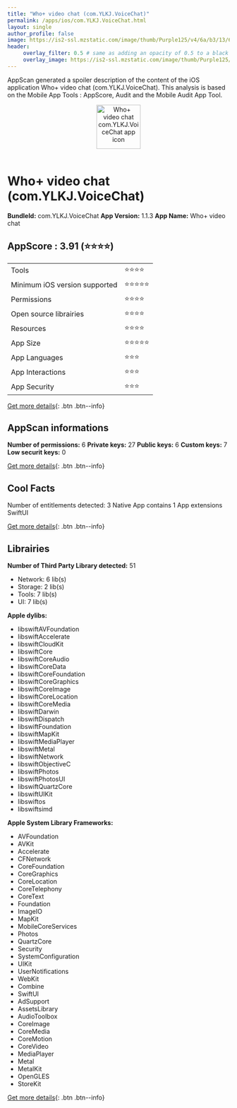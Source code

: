 ```yaml
---
title: "Who+ video chat (com.YLKJ.VoiceChat)"
permalink: /apps/ios/com.YLKJ.VoiceChat.html
layout: single
author_profile: false
image: https://is2-ssl.mzstatic.com/image/thumb/Purple125/v4/6a/b3/13/6ab3133d-bc1a-6dcc-b5b4-472b90e026d6/AppIcon-0-0-1x_U007emarketing-0-0-0-5-0-0-sRGB-0-0-0-GLES2_U002c0-512MB-85-220-0-0.png/512x512bb.jpg
header: 
     overlay_filter: 0.5 # same as adding an opacity of 0.5 to a black background
     overlay_image: https://is2-ssl.mzstatic.com/image/thumb/Purple125/v4/6a/b3/13/6ab3133d-bc1a-6dcc-b5b4-472b90e026d6/AppIcon-0-0-1x_U007emarketing-0-0-0-5-0-0-sRGB-0-0-0-GLES2_U002c0-512MB-85-220-0-0.png/512x512bb.jpg
---
```

AppScan generated a spoiler description of the content of the iOS application Who+ video chat (com.YLKJ.VoiceChat). This analysis is based on the Mobile App Tools : AppScore, Audit and the Mobile Audit App Tool.

  
  
<div style="text-align: center;"><img src="https://is2-ssl.mzstatic.com/image/thumb/Purple125/v4/6a/b3/13/6ab3133d-bc1a-6dcc-b5b4-472b90e026d6/AppIcon-0-0-1x_U007emarketing-0-0-0-5-0-0-sRGB-0-0-0-GLES2_U002c0-512MB-85-220-0-0.png/512x512bb.jpg" width="100" height="100" alt="Who+ video chat com.YLKJ.VoiceChat app icon"></div></br>
  
# Who+ video chat (com.YLKJ.VoiceChat)

**BundleId:** com.YLKJ.VoiceChat
**App Version:** 1.1.3
**App Name:** Who+ video chat


## AppScore : 3.91 (⭐️⭐️⭐️⭐️) 

<table>
<tr><td> Tools </td><td> ⭐️⭐️⭐️⭐️ </td></tr>
<tr><td> Minimum iOS version supported </td><td> ⭐️⭐️⭐️⭐️⭐️ </td></tr>
<tr><td> Permissions </td><td> ⭐️⭐️⭐️⭐️ </td></tr>
<tr><td> Open source librairies </td><td> ⭐️⭐️⭐️⭐️ </td></tr>
<tr><td> Resources </td><td> ⭐️⭐️⭐️⭐️ </td></tr>
<tr><td> App Size </td><td> ⭐️⭐️⭐️⭐️⭐️ </td></tr>
<tr><td> App Languages </td><td> ⭐️⭐️⭐️ </td></tr>
<tr><td> App Interactions </td><td> ⭐️⭐️⭐️ </td></tr>
<tr><td> App Security </td><td> ⭐️⭐️⭐️ </td></tr>
</table>

[Get more details](/pricing.html){: .btn .btn--info}  
  
## AppScan informations 

**Number of permissions:** 6
**Private keys:** 27
**Public keys:** 6
**Custom keys:** 7
**Low securit keys:** 0
  
[Get more details](/pricing.html){: .btn .btn--info}

## Cool Facts

Number of entitlements detected: 3
Native App
contains 1 App extensions
SwiftUI
  
[Get more details](/pricing.html){: .btn .btn--info}

## Librairies 
**Number of Third Party Library detected:** 51
- Network: 6 lib(s)
- Storage: 2 lib(s)
- Tools: 7 lib(s)
- UI: 7 lib(s)

**Apple dylibs:**
- libswiftAVFoundation
- libswiftAccelerate
- libswiftCloudKit
- libswiftCore
- libswiftCoreAudio
- libswiftCoreData
- libswiftCoreFoundation
- libswiftCoreGraphics
- libswiftCoreImage
- libswiftCoreLocation
- libswiftCoreMedia
- libswiftDarwin
- libswiftDispatch
- libswiftFoundation
- libswiftMapKit
- libswiftMediaPlayer
- libswiftMetal
- libswiftNetwork
- libswiftObjectiveC
- libswiftPhotos
- libswiftPhotosUI
- libswiftQuartzCore
- libswiftUIKit
- libswiftos
- libswiftsimd


**Apple System Library Frameworks:**
- AVFoundation
- AVKit
- Accelerate
- CFNetwork
- CoreFoundation
- CoreGraphics
- CoreLocation
- CoreTelephony
- CoreText
- Foundation
- ImageIO
- MapKit
- MobileCoreServices
- Photos
- QuartzCore
- Security
- SystemConfiguration
- UIKit
- UserNotifications
- WebKit
- Combine
- SwiftUI
- AdSupport
- AssetsLibrary
- AudioToolbox
- CoreImage
- CoreMedia
- CoreMotion
- CoreVideo
- MediaPlayer
- Metal
- MetalKit
- OpenGLES
- StoreKit


  
[Get more details](/pricing.html){: .btn .btn--info}

